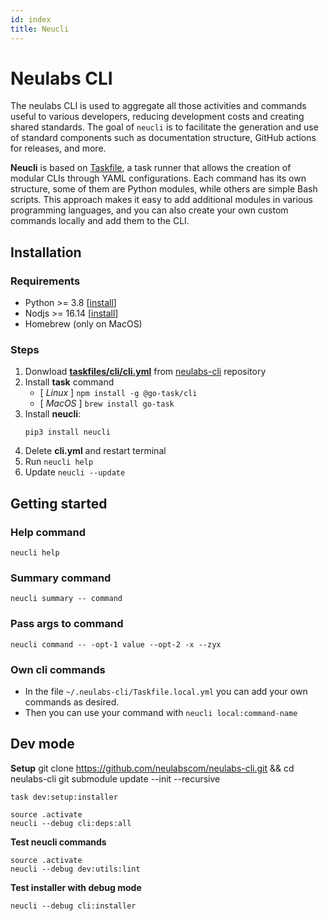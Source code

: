 ```yaml
---
id: index
title: Neucli
---
```


# Neulabs CLI

The neulabs CLI is used to aggregate all those activities and commands useful to various developers, reducing development costs and creating shared standards.
The goal of `neucli` is to facilitate the generation and use of standard components such as documentation structure, GitHub actions for releases, and more.

**Neucli** is based on [Taskfile](https://taskfile.dev/), a task runner that allows the creation of modular CLIs through YAML configurations. Each command has its own structure, some of them are Python modules, while others are simple Bash scripts. This approach makes it easy to add additional modules in various programming languages, and you can also create your own custom commands locally and add them to the CLI.

## Installation

### Requirements
- Python >= 3.8 \[[install](https://www.python.org/downloads/)\]
- Nodjs >= 16.14 \[[install](https://github.com/nvm-sh/nvm)\]
- Homebrew (only on MacOS)

### Steps

1. Donwload **[taskfiles/cli/cli.yml](https://github.com/neulabscom/neulabs-cli/raw/main/taskfiles/cli/cli.yml)** from [neulabs-cli](https://github.com/neulabscom/neulabs-cli) repository
2. Install **task** command
   - [ *Linux* ] `npm install -g @go-task/cli`
   - [ *MacOS* ] `brew install go-task`
3. Install **neucli**:
    ```
    pip3 install neucli
    ```
4. Delete **cli.yml** and restart terminal
5. Run `neucli help`
6. Update `neucli --update`

## Getting started

### Help command

```
neucli help
```

### Summary command

```
neucli summary -- command
```

### Pass args to command

```
neucli command -- -opt-1 value --opt-2 -x --zyx
```

### Own cli commands

- In the file `~/.neulabs-cli/Taskfile.local.yml` you can add your own commands as desired.
- Then you can use your command with `neucli local:command-name`

## Dev mode

**Setup**
    git clone https://github.com/neulabscom/neulabs-cli.git && cd neulabs-cli
    git submodule update --init --recursive

    task dev:setup:installer

    source .activate
    neucli --debug cli:deps:all

**Test neucli commands**

    source .activate
    neucli --debug dev:utils:lint

**Test installer with debug mode**

    neucli --debug cli:installer
